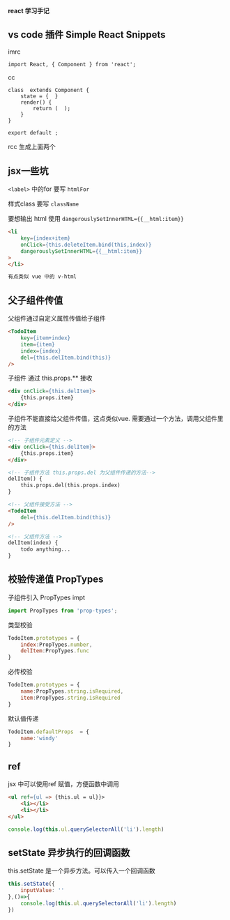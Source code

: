 #### react 学习手记

## vs code 插件 Simple React Snippets
imrc
```
import React, { Component } from 'react';
```

cc
```
class  extends Component {
    state = {  }
    render() { 
        return (  );
    }
}
 
export default ;
```
rcc 生成上面两个

## jsx一些坑
`<label>` 中的for 要写 `htmlFor`

样式class 要写 `className`

要想输出 html 使用 `dangerouslySetInnerHTML={{__html:item}}` 

``` html
<li 
    key={index+item}
    onClick={this.deleteItem.bind(this,index)}
    dangerouslySetInnerHTML={{__html:item}}
>
</li>

有点类似 vue 中的 v-html
```

## 父子组件传值

父组件通过自定义属性传值给子组件 

```html
<TodoItem 
    key={item+index}
    item={item}
    index={index}
    del={this.delItem.bind(this)}
/>
```

子组件 通过 this.props.** 接收

```html
<div onClick={this.delItem}>
    {this.props.item}
</div>
```

子组件不能直接给父组件传值，这点类似vue. 需要通过一个方法，调用父组件里的方法

```html
<!-- 子组件元素定义 -->
<div onClick={this.delItem}>
    {this.props.item}
</div>

<!-- 子组件方法 this.props.del 为父组件传递的方法-->
delItem() {
    this.props.del(this.props.index) 
}

<!-- 父组件接受方法 -->
<TodoItem 
    del={this.delItem.bind(this)}
/>

<!-- 父组件方法 -->
delItem(index) {
    todo anything...
}
```

## 校验传递值 PropTypes
子组件引入 PropTypes
impt
```javascript
import PropTypes from 'prop-types';
```

类型校验
```javascript
TodoItem.prototypes = {
    index:PropTypes.number,
    delItem:PropTypes.func
}
```

必传校验
```javascript
TodoItem.prototypes = {
    name:PropTypes.string.isRequired,
    item:PropTypes.string.isRequired
}
```

默认值传递

```javascript
TodoItem.defaultProps  = {
    name:'windy'
}
```

## ref

jsx 中可以使用ref 赋值，方便函数中调用

```html
<ul ref={ul => {this.ul = ul}}>
    <li></li>
    <li></li>
</ul>
```

```javascript
console.log(this.ul.querySelectorAll('li').length)
```

## setState 异步执行的回调函数

this.setState 是一个异步方法。可以传入一个回调函数

```javascript
this.setState({
    inputValue: ''
},()=>{
    console.log(this.ul.querySelectorAll('li').length)
})
```
